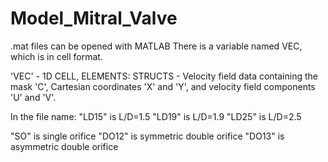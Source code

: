 # Model_Mitral_Valve

.mat files can be opened with MATLAB
There is a variable named VEC, which is in cell format.

'VEC'        - 1D CELL, ELEMENTS: STRUCTS
             - Velocity field data containing the mask 'C', Cartesian coordinates 'X' and 'Y', and velocity field components 'U' and 'V'. 
             
In the file name:
"LD15" is L/D=1.5
"LD19" is L/D=1.9
"LD25" is L/D=2.5

"SO" is single orifice
"DO12" is symmetric double orifice
"DO13" is asymmetric double orifice
